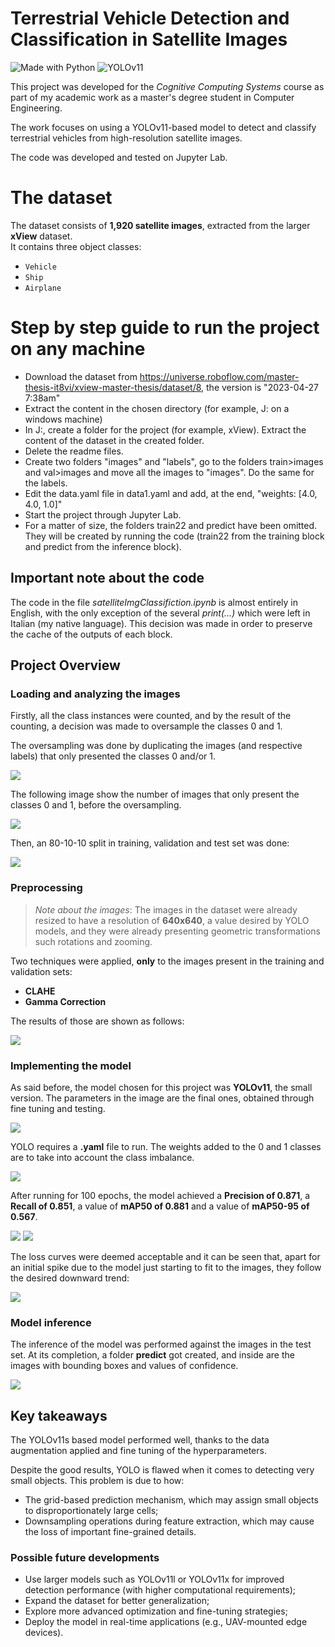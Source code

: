 # Terrestrial Vehicle Detection and Classification in Satellite Images

![Made with Python](https://img.shields.io/badge/Made%20with-Python-blue)
![YOLOv11](https://img.shields.io/badge/YOLOv11-Model-red)


This project was developed for the *Cognitive Computing Systems* course as part of my academic work as a master's degree student in Computer Engineering.

The work focuses on using a YOLOv11-based model to detect and classify terrestrial vehicles from high-resolution satellite images.

The code was developed and tested on Jupyter Lab.

# The dataset
The dataset consists of **1,920 satellite images**, extracted from the larger **xView** dataset.  
It contains three object classes:
- `Vehicle`
- `Ship`
- `Airplane`

# Step by step guide to run the project on any machine

  - Download the dataset from https://universe.roboflow.com/master-thesis-it8vi/xview-master-thesis/dataset/8, the version is "2023-04-27 7:38am"
  - Extract the content in the chosen directory (for example, J: on a windows machine)
  - In J:, create a folder for the project (for example, xView). Extract the content of the dataset in the created folder.
  - Delete the readme files.
  - Create two folders "images" and "labels", go to the folders train>images and val>images and move all the images to "images". Do the same for the labels.
  - Edit the data.yaml file in data1.yaml and add, at the end, "weights: [4.0, 4.0, 1.0]"
  - Start the project through Jupyter Lab.
  - For a matter of size, the folders train22 and predict have been omitted. They will be created by running the code (train22 from the training block and predict from the inference block).


## Important note about the code

The code in the file *satelliteImgClassifiction.ipynb* is almost entirely in English, with the only exception of the several *print(...)* which were left in Italian (my native language). This decision was made in order to preserve the cache of the outputs of each block.

## Project Overview


### Loading and analyzing the images
Firstly, all the class instances were counted, and by the result of the counting, a decision was made to oversample the classes 0 and 1.

The oversampling was done by duplicating the images (and respective labels) that only presented the classes 0 and/or 1.

![](assets/1classcount.png)

The following image show the number of images that only present the classes 0 and 1, before the oversampling.

![](assets/2numimg0and1.png)

Then, an 80-10-10 split in training, validation and test set was done:

![](assets/3trainvaltestsplit.png)

### Preprocessing

> *Note about the images*: The images in the dataset were already resized to have a resolution of **640x640**, a value desired by YOLO models, and they were already presenting geometric transformations such rotations and zooming.


Two techniques were applied, **only** to the images present in the training and validation sets:

  - **CLAHE**
  - **Gamma Correction**

The results of those are shown as follows:

![](assets/4imgpreandafterprocessing.png)


### Implementing the model

As said before, the model chosen for this project was **YOLOv11**, the small version. The parameters in the image are the final ones, obtained through fine tuning and testing.

![](assets/5model.png)

YOLO requires a **.yaml** file to run. The weights added to the 0 and 1 classes are to take into account the class imbalance.

![](assets/6data.png)

After running for 100 epochs, the model achieved a **Precision of 0.871**, a **Recall of 0.851**, a value of **mAP50 of 0.881** and a value of **mAP50-95 of 0.567**.

![](assets/7results.png) ![](assets/8metricsintime.png)

The loss curves were deemed acceptable and it can be seen that, apart for an initial spike due to the model just starting to fit to the images, they follow the desired downward trend:

![](assets/9trainvalloss.png)

### Model inference

The inference of the model was performed against the images in the test set. At its completion, a folder **predict** got created, and inside are the images with bounding boxes and values of confidence.

![](assets/10imgBB.png)


## Key takeaways

The YOLOv11s based model performed well, thanks to the data augmentation applied and fine tuning of the hyperparameters.

Despite the good results, YOLO is flawed when it comes to detecting very small objects. 
This problem is due to how:
  - The grid-based prediction mechanism, which may assign small objects to disproportionately large cells;
  - Downsampling operations during feature extraction, which may cause the loss of important fine-grained details.

### Possible future developments

  - Use larger models such as YOLOv11l or YOLOv11x for improved detection performance (with higher computational requirements);
  - Expand the dataset for better generalization;
  - Explore more advanced optimization and fine-tuning strategies;
  - Deploy the model in real-time applications (e.g., UAV-mounted edge devices).


